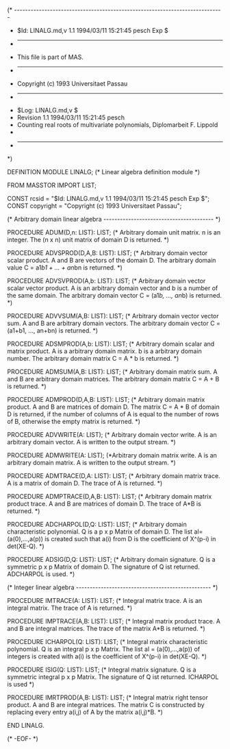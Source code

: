 (* ----------------------------------------------------------------------------
 * $Id: LINALG.md,v 1.1 1994/03/11 15:21:45 pesch Exp $
 * ----------------------------------------------------------------------------
 * This file is part of MAS.
 * ----------------------------------------------------------------------------
 * Copyright (c) 1993 Universitaet Passau
 * ----------------------------------------------------------------------------
 * $Log: LINALG.md,v $
 * Revision 1.1  1994/03/11  15:21:45  pesch
 * Counting real roots of multivariate polynomials, Diplomarbeit F. Lippold
 *
 * ----------------------------------------------------------------------------
 *)

DEFINITION MODULE LINALG;
(* Linear algebra definition module *)

FROM MASSTOR IMPORT LIST;

CONST rcsid = "$Id: LINALG.md,v 1.1 1994/03/11 15:21:45 pesch Exp $";
CONST copyright = "Copyright (c) 1993 Universitaet Passau";
	
(* Arbitrary domain linear algebra ---------------------------------------- *)

PROCEDURE ADUM(D,n: LIST): LIST;
(* Arbitrary domain unit matrix. 
   n is an integer. The (n x n) unit matrix of domain D is returned. *)

PROCEDURE ADVSPROD(D,A,B: LIST): LIST;
(* Arbitrary domain vector scalar product. 
   A and B are vectors of the domain D. The arbitrary domain value 
   C = a1*b1 + ... + an*bn is returned. *)

PROCEDURE ADVSVPROD(A,b: LIST): LIST;
(* Arbitrary domain vector scalar vector product. 
   A is an arbitrary domain vector and b is a number of the same domain. 
   The arbitrary domain vector C = (a1*b, ..., an*b) is returned. *)

PROCEDURE ADVVSUM(A,B: LIST): LIST;
(* Arbitrary domain vector vector sum. 
   A and B are arbitrary domain vectors. The arbitrary domain vector 
   C = (a1+b1, ..., an+bn) is returned. *)

PROCEDURE ADSMPROD(A,b: LIST): LIST;
(* Arbitrary domain scalar and matrix product.
   A is a arbitrary domain matrix. b is a arbitrary domain number. 
   The arbitrary domain matrix C = A * b is returned. *)

PROCEDURE ADMSUM(A,B: LIST): LIST;
(* Arbitrary domain matrix sum. 
   A and B are arbitrary domain matrices. The arbitrary domain matrix 
   C = A + B is returned. *)

PROCEDURE ADMPROD(D,A,B: LIST): LIST;
(* Arbitrary domain matrix product. 
   A and B are matrices of domain D. The matrix C = A * B of domain D is 
   returned, if the number of columns of A is equal to the number of rows 
   of B, otherwise the empty matrix is returned. *)

PROCEDURE ADVWRITE(A: LIST);
(* Arbitrary domain vector write. 
   A is an arbitrary domain vector. A is written to the output stream. *)

PROCEDURE ADMWRITE(A: LIST);
(*Arbitrary domain matrix write. 
  A is an arbitrary domain  matrix. A is written to the output stream. *)

PROCEDURE ADMTRACE(D,A: LIST): LIST;
(* Arbitrary domain matrix trace. 
   A is a matrix of domain D. The trace of A is returned. *)

PROCEDURE ADMPTRACE(D,A,B: LIST): LIST;
(* Arbitrary domain matrix product trace. 
   A and B are matrices of domain D. The trace of A*B is returned. *)

PROCEDURE ADCHARPOL(D,Q: LIST): LIST;
(* Arbitrary domain characteristic polynomial. 
   Q is a p x p Matrix of domain D. The list al=(a(0),...,a(p)) is created 
   such that a(i) from D is the coefficient of X^(p-i) in det(XE-Q). *)

PROCEDURE ADSIG(D,Q: LIST): LIST;
(* Arbitrary domain signature. 
   Q is a symmetric p x p Matrix of domain D. The signature of Q ist returned.
   ADCHARPOL is used. *)

(* Integer linear algebra ------------------------------------------------- *)

PROCEDURE IMTRACE(A: LIST): LIST;
(* Integral matrix trace. 
   A is an integral matrix. The trace of A is returned. *)

PROCEDURE IMPTRACE(A,B: LIST): LIST;
(* Integral matrix product trace. 
   A and B are integral matrices. The trace of the matrix A*B is returned. *)

PROCEDURE ICHARPOL(Q: LIST): LIST;
(* Integral matrix characteristic polynomial. 
   Q is an integral p x p Matrix. The list al = (a(0),...,a(p)) of integers 
   is created with a(i) is the coefficient of X^(p-i) in det(XE-Q). *)

PROCEDURE ISIG(Q: LIST): LIST;
(* Integral matrix signature. 
   Q is a symmetric integral p x p Matrix. The signature of Q ist returned.
   ICHARPOL is used *)

PROCEDURE IMRTPROD(A,B: LIST): LIST;
(* Integral matrix right tensor product. 
   A and B are integral matrices. The matrix C is constructed by 
   replacing every entry a(i,j) of A by the matrix a(i,j)*B. *) 

END LINALG.

(* -EOF- *)

